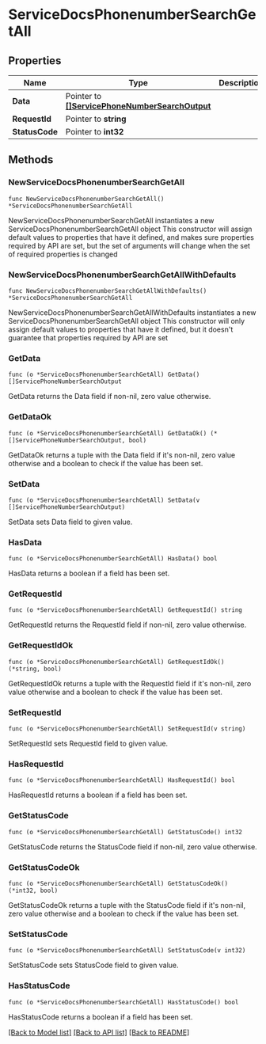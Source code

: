 # ServiceDocsPhonenumberSearchGetAll

## Properties

Name | Type | Description | Notes
------------ | ------------- | ------------- | -------------
**Data** | Pointer to [**[]ServicePhoneNumberSearchOutput**](ServicePhoneNumberSearchOutput.md) |  | [optional] 
**RequestId** | Pointer to **string** |  | [optional] 
**StatusCode** | Pointer to **int32** |  | [optional] 

## Methods

### NewServiceDocsPhonenumberSearchGetAll

`func NewServiceDocsPhonenumberSearchGetAll() *ServiceDocsPhonenumberSearchGetAll`

NewServiceDocsPhonenumberSearchGetAll instantiates a new ServiceDocsPhonenumberSearchGetAll object
This constructor will assign default values to properties that have it defined,
and makes sure properties required by API are set, but the set of arguments
will change when the set of required properties is changed

### NewServiceDocsPhonenumberSearchGetAllWithDefaults

`func NewServiceDocsPhonenumberSearchGetAllWithDefaults() *ServiceDocsPhonenumberSearchGetAll`

NewServiceDocsPhonenumberSearchGetAllWithDefaults instantiates a new ServiceDocsPhonenumberSearchGetAll object
This constructor will only assign default values to properties that have it defined,
but it doesn't guarantee that properties required by API are set

### GetData

`func (o *ServiceDocsPhonenumberSearchGetAll) GetData() []ServicePhoneNumberSearchOutput`

GetData returns the Data field if non-nil, zero value otherwise.

### GetDataOk

`func (o *ServiceDocsPhonenumberSearchGetAll) GetDataOk() (*[]ServicePhoneNumberSearchOutput, bool)`

GetDataOk returns a tuple with the Data field if it's non-nil, zero value otherwise
and a boolean to check if the value has been set.

### SetData

`func (o *ServiceDocsPhonenumberSearchGetAll) SetData(v []ServicePhoneNumberSearchOutput)`

SetData sets Data field to given value.

### HasData

`func (o *ServiceDocsPhonenumberSearchGetAll) HasData() bool`

HasData returns a boolean if a field has been set.

### GetRequestId

`func (o *ServiceDocsPhonenumberSearchGetAll) GetRequestId() string`

GetRequestId returns the RequestId field if non-nil, zero value otherwise.

### GetRequestIdOk

`func (o *ServiceDocsPhonenumberSearchGetAll) GetRequestIdOk() (*string, bool)`

GetRequestIdOk returns a tuple with the RequestId field if it's non-nil, zero value otherwise
and a boolean to check if the value has been set.

### SetRequestId

`func (o *ServiceDocsPhonenumberSearchGetAll) SetRequestId(v string)`

SetRequestId sets RequestId field to given value.

### HasRequestId

`func (o *ServiceDocsPhonenumberSearchGetAll) HasRequestId() bool`

HasRequestId returns a boolean if a field has been set.

### GetStatusCode

`func (o *ServiceDocsPhonenumberSearchGetAll) GetStatusCode() int32`

GetStatusCode returns the StatusCode field if non-nil, zero value otherwise.

### GetStatusCodeOk

`func (o *ServiceDocsPhonenumberSearchGetAll) GetStatusCodeOk() (*int32, bool)`

GetStatusCodeOk returns a tuple with the StatusCode field if it's non-nil, zero value otherwise
and a boolean to check if the value has been set.

### SetStatusCode

`func (o *ServiceDocsPhonenumberSearchGetAll) SetStatusCode(v int32)`

SetStatusCode sets StatusCode field to given value.

### HasStatusCode

`func (o *ServiceDocsPhonenumberSearchGetAll) HasStatusCode() bool`

HasStatusCode returns a boolean if a field has been set.


[[Back to Model list]](../README.md#documentation-for-models) [[Back to API list]](../README.md#documentation-for-api-endpoints) [[Back to README]](../README.md)


